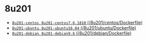 # 8u201

+ [`8u201-centos`, `8u201-centos7.6.1810` (/8u201/centos/Dockerfile) ](https://github.com/tangx/dockerfiles-oracle-jdk/blob/master/8u201/centos/Dockerfile)
+ [`8u201-ubuntu`, `8u201-ubuntu16.04` (/8u201/ubuntu/Dockerfile) ](https://github.com/tangx/dockerfiles-oracle-jdk/blob/master/8u201/ubuntu/Dockerfile)
+ [`8u201-debian`, `8u201-debian9.6` (/8u201/debian/Dockerfile) ](https://github.com/tangx/dockerfiles-oracle-jdk/blob/master/8u201/debian/Dockerfile)
